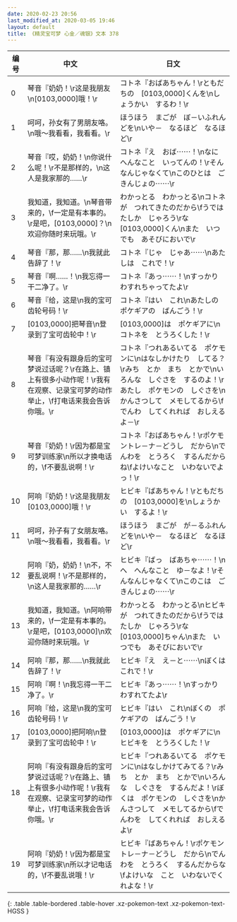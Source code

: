 ```yaml
---
date: 2020-02-23 20:56
last_modified_at: 2020-03-05 19:46
layout: default
title: 《精灵宝可梦 心金／魂银》文本 378
---
```

| 编号 | 中文 | 日文 |
| ---- | ---- | ---- |
| 0 | 琴音『奶奶！\r这是我朋友\n[0103,0000]哦！\r | コトネ『おばあちゃん！\rともだちの　[0103,0000]くんを\nしょうかい　するわ！\r |
| 1 | 呵呵，孙女有了男朋友咯。\n哦～我看看，我看看。\r | ほうほう　まごが　ぼ－いふれんどを\nいや－　なるほど　なるほど\r |
| 2 | 琴音『哎，奶奶！\n你说什么呢！\r不是那样的，\n这人是我家那的……\r | コトネ『え　おば⋯⋯！\nなに　へんなこと　いってんの！\rそんなんじゃなくて\nこのひとは　ごきんじょの⋯⋯\r |
| 3 | 我知道，我知道。\n琴音带来的，\f一定是有本事的。\r是吧，[0103,0000]？\n欢迎你随时来玩哦。\r | わかっとる　わかっとる\nコトネが　つれてきたのだから\fうではたしか　じゃろう\rな　[0103,0000]くん\nまた　いつでも　あそびにおいで\r |
| 4 | 琴音『那，那……\n我就此告辞了！\r | コトネ『じゃ　じゃあ⋯⋯\nあたしは　これで！\r |
| 5 | 琴音『啊……！\n我忘得一干二净了。\r | コトネ『あっ⋯⋯！\nすっかり　わすれちゃってたよ\r |
| 6 | 琴音『给，这是\n我的宝可齿轮号码！\r | コトネ『はい　これ\nあたしの　ポケギアの　ばんごう！\r |
| 7 | [0103,0000]把琴音\n登录到了宝可齿轮中！\r | [0103,0000]は　ポケギアに\nコトネを　とうろくした！\r |
| 8 | 琴音『有没有跟身后的宝可梦说过话呢？\r在路上、镇上有很多小动作呢！\r我有在观察、记录宝可梦的动作举止，\f打电话来我会告诉你哦。\r | コトネ『つれあるいてる　ポケモンに\nはなしかけたり　してる？\rみち　とか　まち　とかで\nいろんな　しぐさを　するのよ！\rあたし　ポケモンの　しぐさを\nかんさつして　メモしてるから\fでんわ　してくれれば　おしえるよ－\r |
| 9 | 琴音『奶奶！\r因为都是宝可梦训练家\n所以才换电话的，\f不要乱说啊！\r | コトネ『おばあちゃん！\rポケモントレ－ナ－どうし　だから\nでんわを　とうろく　するんだからね\fよけいなこと　いわないでよっ！\r |
| 10 | 阿响『奶奶！\r这是我朋友[0103,0000]哦！\r | ヒビキ『ばあちゃん！\rともだちの　[0103,0000]を\nしょうかい　するよ！\r |
| 11 | 呵呵，孙子有了女朋友咯。\n哦～我看看，我看看。\r | ほうほう　まごが　が－るふれんどを\nいや－　なるほど　なるほど\r |
| 12 | 阿响『奶，奶奶！\n不，不要乱说啊！\r不是那样的，\n这人是我家那的……\r | ヒビキ『ばっ　ばあちゃ⋯⋯！\nへ　へんなこと　ゆ－なよ！\rそんなんじゃなくて\nこのこは　ごきんじょの⋯⋯\r |
| 13 | 我知道，我知道。\n阿响带来的，\f一定是有本事的。\r是吧，[0103,0000]\n欢迎你随时来玩哦。\r | わかっとる　わかっとる\nヒビキが　つれてきたのだから\fうではたしか　じゃろう\rな　[0103,0000]ちゃん\nまた　いつでも　あそびにおいで\r |
| 14 | 阿响『那，那……\n我就此告辞了！\r | ヒビキ『え　え－と⋯⋯\nぼくは　これで！\r |
| 15 | 阿响『啊！\n我忘得一干二净了。\r | ヒビキ『あっ⋯⋯！\nすっかり　わすれてたよ\r |
| 16 | 阿响『给，这是\n我的宝可齿轮号码！\r | ヒビキ『はい　これ\nぼくの　ポケギアの　ばんごう！\r |
| 17 | [0103,0000]把阿响\n登录到了宝可齿轮中！\r | [0103,0000]は　ポケギアに\nヒビキを　とうろくした！\r |
| 18 | 阿响『有没有跟身后的宝可梦说过话呢？\r在路上、镇上有很多小动作呢！\r我有在观察、记录宝可梦的动作举止，\f打电话来我会告诉你哦。\r | ヒビキ『つれあるいてる　ポケモンに\nはなしかけてみてる？\rみち　とか　まち　とかで\nいろんな　しぐさを　するんだよ！\rぼくは　ポケモンの　しぐさを\nかんさつして　メモしてるから\fでんわを　してくれれば　おしえるよ\r |
| 19 | 阿响『奶奶！\r因为都是宝可梦训练家\n所以才记电话的，\f不要乱说哦！\r | ヒビキ『ばあちゃん！\rポケモントレ－ナ－どうし　だから\nでんわを　とうろく　するんだからな\fよけいな　こと　いわないでくれよな！\r |
{: .table .table-bordered .table-hover .xz-pokemon-text .xz-pokemon-text-HGSS }
